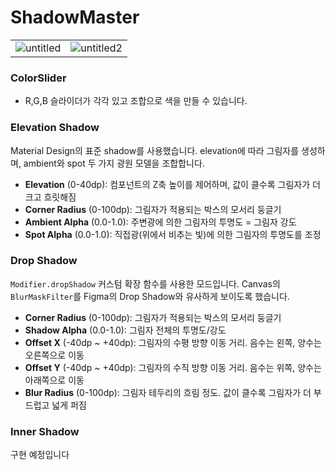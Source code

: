 # ShadowMaster

| | |
| - | - |
|![untitled](https://github.com/user-attachments/assets/49dcd93c-9dac-44b5-8375-1d6c40b9f7e7)|![untitled2](https://github.com/user-attachments/assets/3c1ac680-5872-4395-a91c-a6e57046e55b) |


### ColorSlider
- R,G,B 슬라이더가 각각 있고 조합으로 색을 만들 수 있습니다. 

### Elevation Shadow

Material Design의 표준 shadow를 사용했습니다. 
elevation에 따라 그림자를 생성하며, ambient와 spot 두 가지 광원 모델을 조합합니다.

- **Elevation** (0-40dp): 컴포넌트의 Z축 높이를 제어하며, 값이 클수록 그림자가 더 크고 흐릿해짐
- **Corner Radius** (0-100dp): 그림자가 적용되는 박스의 모서리 둥글기
- **Ambient Alpha** (0.0-1.0): 주변광에 의한 그림자의 투명도 = 그림자 강도
- **Spot Alpha** (0.0-1.0): 직접광(위에서 비추는 빛)에 의한 그림자의 투명도를 조정

### Drop Shadow

`Modifier.dropShadow` 커스텀 확장 함수를 사용한 모드입니다. 
Canvas의 `BlurMaskFilter`를 Figma의 Drop Shadow와 유사하게 보이도록 했습니다.

- **Corner Radius** (0-100dp): 그림자가 적용되는 박스의 모서리 둥글기
- **Shadow Alpha** (0.0-1.0): 그림자 전체의 투명도/강도
- **Offset X** (-40dp ~ +40dp): 그림자의 수평 방향 이동 거리. 음수는 왼쪽, 양수는 오른쪽으로 이동
- **Offset Y** (-40dp ~ +40dp): 그림자의 수직 방향 이동 거리. 음수는 위쪽, 양수는 아래쪽으로 이동
- **Blur Radius** (0-100dp): 그림자 테두리의 흐림 정도. 값이 클수록 그림자가 더 부드럽고 넓게 퍼짐

### Inner Shadow
구현 예정입니다
